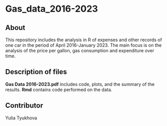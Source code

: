# Gas_data_2016-2023
## About
This repository includes the analysis in R of expenses and other records of one car in the period of April 2016-January 2023. The main focus is on the analysis of the price
per gallon, gas consumption and expenditure over time.

## Description of files
**Gas Data 2016-2023.pdf** includes code, plots, and the summary of the results.
**Rmd** contains code performed on the data.

## Contributor
Yulia Tyukhova
